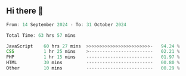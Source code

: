## Hi there 👋
<!--START_SECTION:Muni-->

```Javascript
From: 14 September 2024 - To: 31 October 2024

Total Time: 63 hrs 57 mins

JavaScript    60 hrs 27 mins  >>>>>>>>>>>>>>>>>>>>>>>>-   94.24 %
CSS           1 hr 25 mins    >------------------------   02.21 %
PHP           1 hr 15 mins    -------------------------   01.97 %
HTML          30 mins         -------------------------   00.80 %
Other         10 mins         -------------------------   00.29 %
```

<!--END_SECTION:Muni-->
